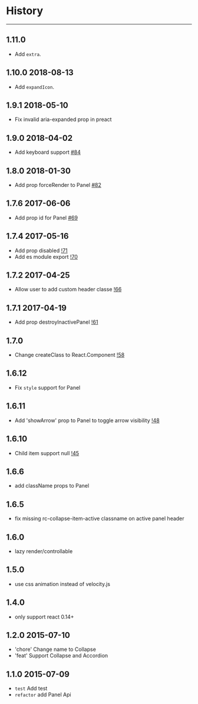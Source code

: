 # History
----

## 1.11.0

- Add `extra`.

## 1.10.0 2018-08-13

- Add `expandIcon`.

## 1.9.1 2018-05-10

- Fix invalid aria-expanded prop in preact

## 1.9.0 2018-04-02

- Add keyboard support [#84](https://github.com/react-component/collapse/pull/84)

## 1.8.0 2018-01-30

- Add prop forceRender to Panel [#82](https://github.com/react-component/collapse/pull/82)

## 1.7.6 2017-06-06

- Add prop id for Panel [#69](https://github.com/react-component/collapse/issues/69)

## 1.7.4 2017-05-16

- Add prop disabled [!71](https://github.com/react-component/collapse/pull/71)
- Add es module export [!70](https://github.com/react-component/collapse/pull/70)

## 1.7.2 2017-04-25

- Allow user to add custom header classe [!66](https://github.com/react-component/collapse/pull/66)

## 1.7.1 2017-04-19

- Add prop destroyInactivePanel [!61](https://github.com/react-component/collapse/pull/61)

## 1.7.0

- Change createClass to React.Component [!58](https://github.com/react-component/collapse/pull/58)

## 1.6.12

- Fix `style` support for Panel

## 1.6.11

- Add 'showArrow' prop to Panel to toggle arrow visibility [!48](https://github.com/react-component/collapse/pull/48)

## 1.6.10

- Child item support null [!45](https://github.com/react-component/collapse/pull/45)

## 1.6.6

- add className props to Panel

## 1.6.5

- fix missing rc-collapse-item-active classname on active panel header

## 1.6.0

- lazy render/controllable

## 1.5.0

- use css animation instead of velocity.js

## 1.4.0

- only support react 0.14+

## 1.2.0 2015-07-10

- 'chore' Change name to Collapse
- 'feat' Support Collapse and Accordion

## 1.1.0 2015-07-09

- `test` Add test
- `refactor` add Panel Api

